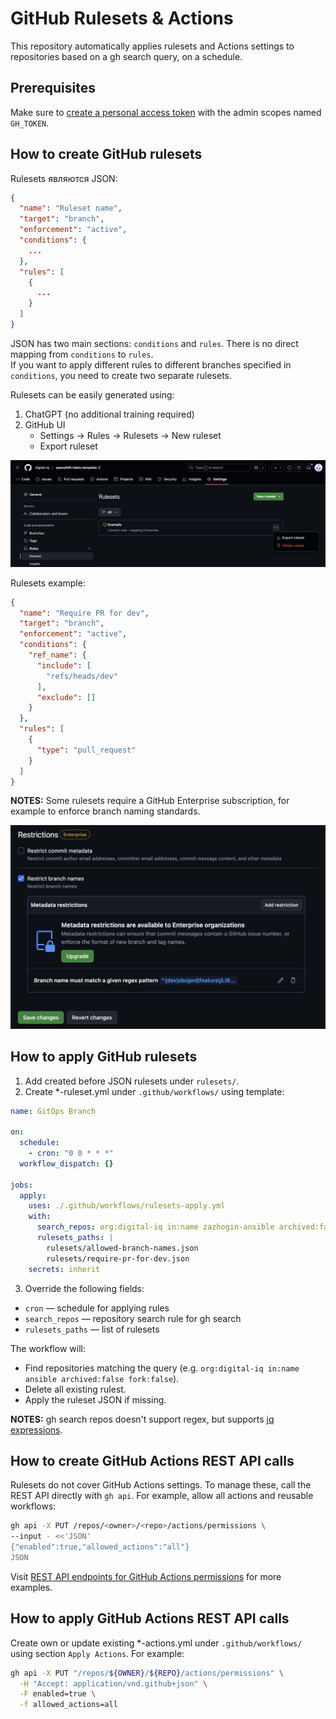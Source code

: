 # GitHub Rulesets & Actions

This repository automatically applies rulesets and Actions settings to repositories 
based on a gh search query, on a schedule.

## Prerequisites

Make sure to [create a personal access token](https://github.com/settings/tokens) with the admin scopes named `GH_TOKEN`.

## How to create GitHub rulesets

Rulesets являются JSON:

```json
{
  "name": "Ruleset name",
  "target": "branch",
  "enforcement": "active",
  "conditions": {
    ...
  },
  "rules": [
    {
      ...
    }
  ]
}
```

JSON has two main sections: `conditions` and `rules`. There is no direct mapping from `conditions` to `rules`.  
If you want to apply different rules to different branches specified in `conditions`, you need to create two separate rulesets.

Rulesets can be easily generated using:
1. ChatGPT (no additional training required)
2. GitHub UI
    - Settings → Rules → Rulesets → New ruleset
    - Export ruleset

![create-export-ruleset.png](docs/assets/create-export-ruleset.png)

Rulesets example:

```json
{
  "name": "Require PR for dev",
  "target": "branch",
  "enforcement": "active",
  "conditions": {
    "ref_name": {
      "include": [
        "refs/heads/dev"
      ],
      "exclude": []
    }
  },
  "rules": [
    {
      "type": "pull_request"
    }
  ]
}
```

**NOTES:** Some rulesets require a GitHub Enterprise subscription, for example to enforce branch naming standards.

![enterprise-restrictions.png](docs/assets/enterprise-restrictions.png)

## How to apply GitHub rulesets

1. Add created before JSON rulesets under `rulesets/`.
2. Create *-ruleset.yml under `.github/workflows/` using template:
```yml
name: GitOps Branch

on:
  schedule:
    - cron: "0 0 * * *"
  workflow_dispatch: {}

jobs:
  apply:
    uses: ./.github/workflows/rulesets-apply.yml
    with:
      search_repos: org:digital-iq in:name zazhogin-ansible archived:false fork:false
      rulesets_paths: |
        rulesets/allowed-branch-names.json
        rulesets/require-pr-for-dev.json
    secrets: inherit
```
3. Override the following fields:
- `cron` — schedule for applying rules
- `search_repos` — repository search rule for gh search
- `rulesets_paths` — list of rulesets

The workflow will:
- Find repositories matching the query (e.g. `org:digital-iq in:name ansible archived:false fork:false`).
- Delete all existing rulest.
- Apply the ruleset JSON if missing.

**NOTES:** gh search repos doesn't support regex, but supports [jq expressions](https://cli.github.com/manual/gh_search_repos).

## How to create GitHub Actions REST API calls

Rulesets do not cover GitHub Actions settings. To manage these, call the REST API directly with `gh api`.
For example, allow all actions and reusable workflows:

```bash
gh api -X PUT /repos/<owner>/<repo>/actions/permissions \
--input - <<'JSON'
{"enabled":true,"allowed_actions":"all"}
JSON
```

Visit [REST API endpoints for GitHub Actions permissions](https://docs.github.com/en/enterprise-server@3.16/rest/actions/permissions?apiVersion=2022-11-28) for more examples.

## How to apply GitHub Actions REST API calls

Create own or update existing *-actions.yml under `.github/workflows/` using section `Apply Actions`. For example:

```bash
gh api -X PUT "/repos/${OWNER}/${REPO}/actions/permissions" \
  -H "Accept: application/vnd.github+json" \
  -F enabled=true \
  -f allowed_actions=all
```